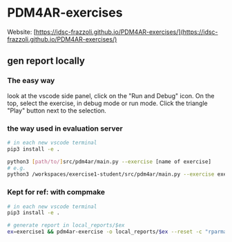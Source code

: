 # PDM4AR-exercises

Website: [https://idsc-frazzoli.github.io/PDM4AR-exercises/](https://idsc-frazzoli.github.io/PDM4AR-exercises/)

## gen report locally

### The easy way
look at the vscode side panel, click on the "Run and Debug" icon. On the top, select the exercise, in debug mode or run mode. Click the triangle "Play" button next to the selection.

### the way used in evaluation server
```bash
# in each new vscode terminal
pip3 install -e .

python3 [path/to/]src/pdm4ar/main.py --exercise [name of exercise]
# e.g.
python3 /workspaces/exercise1-student/src/pdm4ar/main.py --exercise exercise1
```

### Kept for ref: with compmake
```bash
# in each new vscode terminal
pip3 install -e .

# generate report in local_reports/$ex
ex=exercise1 && pdm4ar-exercise -o local_reports/$ex --reset -c "rparmake" --exercises $ex
```

